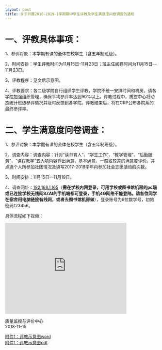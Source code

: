 ```yaml
---
layout: post
title: 关于开展2018-2019-1学期期中学生评教及学生满意度问卷调查的通知
---
```


<!--more-->

# 一、评教具体事项：

1、参评对象：本学期有课的全体在校学生（含五年制班级）。

2、时间安排：学生评教时间为11月15日-11月23日；班主任阅卷时间为11月15日—11月23日。

3、评教程序：见文后示意图。

4、评教要求：各二级学院自行组织学生评教，学院不统一安排时间和机房。请各学院加强组织管理，确保平均参评率达到90%以上。评教过程中，质控中心将动态统计班级参评情况并及时反馈到各学院。评教结束后，将在CRP公布各院系的最终参评率。

# 二、学生满意度问卷调查：

1、参评对象：本学期有课的全体在校学生（含五年制班级）。

2、调查内容：调查内容：针对“读书育人”、“学生工作”、“教学管理”、“后勤服务”、“课程教学”五大项内容作出满意、基本满意、一般或较差的满意度评价。并点选个人所参加社团情况及填写2017-2018学年内参加社会志愿活动的次数。

3、时间安排：11月15日—11月19日。

4、调查网址：[192.168.1.165](http://192.168.1.165/stufc/login/logindex)（**需在学校内网登录，可用学校或图书馆机房的pc端或已连接学校无线网SZAI的手机端都可登录，手机4G网络不能登陆。请各位同学在宿舍用电脑链接有线网，或者去图书馆机房做**），登录账号为9位数学号，初始密码123456。

具体流程如下视频：    
<iframe width="400" height="300" src="http://player.youku.com/embed/XMzkyNjE3MjkyOA==" frameborder="0" allowfullscreen></iframe>


质量监控与评价中心    
2018-11-15

[附件1：评教示意图word](https://share.weiyun.com/5soIUk2)    
[附件1：评教示意图pdf](https://share.weiyun.com/518675y)
